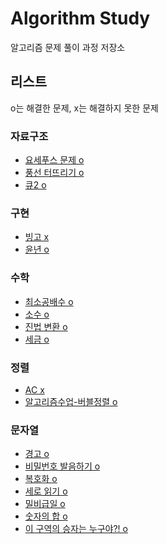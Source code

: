 # Algorithm Study
알고리즘 문제 풀이 과정 저장소  

## 리스트
o는 해결한 문제, x는 해결하지 못한 문제  

### 자료구조
- [요세푸스 문제 o](https://github.com/proceane/algorithm-study/blob/master/DataStructure/1158_%EC%9A%94%EC%84%B8%ED%91%B8%EC%8A%A4_%EB%AC%B8%EC%A0%9C.md)  
- [풍선 터뜨리기 o](https://github.com/proceane/algorithm-study/blob/master/DataStructure/2346_%ED%92%8D%EC%84%A0_%ED%84%B0%EB%9C%A8%EB%A6%AC%EA%B8%B0.md)  
- [큐2 o](https://github.com/proceane/algorithm-study/blob/master/DataStructure/18258_%ED%81%902.md)

### 구현  
- [빙고 x](https://github.com/proceane/algorithm-study/blob/master/Implementation/2578_%EB%B9%99%EA%B3%A0.md)
- [윤년 o](https://github.com/proceane/algorithm-study/blob/master/Implementation/2753_%EC%9C%A4%EB%85%84.md)

### 수학
- [최소공배수 o](https://github.com/proceane/algorithm-study/blob/master/Math/1934_%EC%B5%9C%EC%86%8C%EA%B3%B5%EB%B0%B0%EC%88%98.md)
- [소수 o](https://github.com/proceane/algorithm-study/blob/master/Math/2581_%EC%86%8C%EC%88%98.md)
- [진법 변환 o](https://github.com/proceane/algorithm-study/blob/master/Math/2745_%EC%A7%84%EB%B2%95%EB%B3%80%ED%99%98.md)  
- [세금 o](https://github.com/proceane/algorithm-study/blob/master/Math/20492_%EC%84%B8%EA%B8%88.md)  

### 정렬  
- [AC x](https://github.com/proceane/algorithm-study/blob/master/Sorting/5430_AC.md)  
- [알고리즘수업-버블정렬 o](https://github.com/proceane/algorithm-study/blob/master/Sorting/BubbleSort/23968_%EC%95%8C%EA%B3%A0%EB%A6%AC%EC%A6%98%EC%88%98%EC%97%85_%EB%B2%84%EB%B8%94%EC%A0%95%EB%A0%AC.md)  

### 문자열  
- [경고 o](https://github.com/proceane/algorithm-study/blob/master/String/3029_%EA%B2%BD%EA%B3%A0.md)
- [비밀번호 발음하기 o](https://github.com/proceane/algorithm-study/blob/master/String/4659_%EB%B9%84%EB%B0%80%EB%B2%88%ED%98%B8_%EB%B0%9C%EC%9D%8C%ED%95%98%EA%B8%B0.md)
- [복호화 o](https://github.com/proceane/algorithm-study/blob/master/String/9046_%EB%B3%B5%ED%98%B8%ED%99%94.md)
- [세로 읽기 o](https://github.com/proceane/algorithm-study/blob/master/String/10798_%EC%84%B8%EB%A1%9C%EC%9D%BD%EA%B8%B0.md)
- [밀비급일 o](https://github.com/proceane/algorithm-study/blob/master/String/11365_%EB%B0%80%EB%B9%84%EA%B8%89%EC%9D%BC.md)
- [숫자의 합 o](https://github.com/proceane/algorithm-study/blob/master/String/11720_%EC%88%AB%EC%9E%90%EC%9D%98_%ED%95%A9.md)
- [이 구역의 승자는 누구야?! o](https://github.com/proceane/algorithm-study/blob/master/String/20154_%EC%9D%B4_%EA%B5%AC%EC%97%AD%EC%9D%98_%EC%8A%B9%EC%9E%90%EB%8A%94_%EB%88%84%EA%B5%AC%EC%95%BC.md)